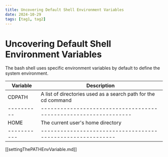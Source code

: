 ```yaml
---
title: Uncovering Default Shell Environment Variables
date: 2024-10-29
tags: [tag1, tag2]
---
```


# Uncovering Default Shell Environment Variables

The bash shell uses specific environment variables by default to define the
system environment.

| Variable    | Description                                                      |
| ----------- | ---------------------------------------------------------------- |
| CDPATH      | A list of directories used as a search path for the cd command   |
| ----------  | ---------------------------------------------------------------- |
| HOME        | The current user's home directory                                |
| ----------- | -----------------------------------------------------------      |

[[settingThePATHEnvVariable.md]]
